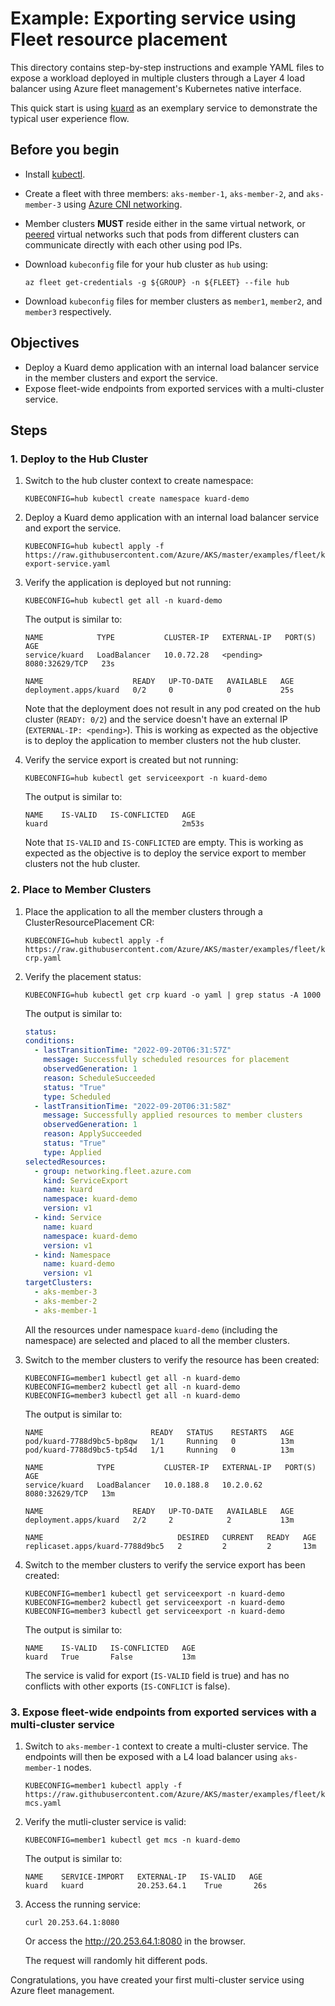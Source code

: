 # Example: Exporting service using Fleet resource placement

This directory contains step-by-step instructions and example YAML files to expose a workload deployed in multiple clusters through a Layer 4 load balancer using Azure fleet management's Kubernetes native interface.

This quick start is using [kuard](https://github.com/kubernetes-up-and-running/kuard) as an exemplary service to demonstrate the typical user experience flow.

## Before you begin
* Install [kubectl](https://kubernetes.io/docs/tasks/tools/).
* Create a fleet with three members: `aks-member-1`, `aks-member-2`, and `aks-member-3` using [Azure CNI networking](https://review.learn.microsoft.com/en-us/azure/aks/configure-azure-cni).
* Member clusters **MUST** reside either in the same virtual network, or [peered](https://docs.microsoft.com/en-us/azure/virtual-network/virtual-network-peering-overview) virtual networks such that pods from different clusters can communicate directly with each other using pod IPs.
* Download `kubeconfig` file for your hub cluster as `hub` using: 

  `az fleet get-credentials -g ${GROUP} -n ${FLEET} --file hub`
* Download `kubeconfig` files for member clusters as `member1`, `member2`, and `member3` respectively.

## Objectives
* Deploy a Kuard demo application with an internal load balancer service in the member clusters and export the service.
* Expose fleet-wide endpoints from exported services with a multi-cluster service.

## Steps

### 1. Deploy to the Hub Cluster

1. Switch to the hub cluster context to create namespace:

   ```shell
   KUBECONFIG=hub kubectl create namespace kuard-demo
   ```

2. Deploy a Kuard demo application with an internal load balancer service and export the service.

   ```shell
   KUBECONFIG=hub kubectl apply -f https://raw.githubusercontent.com/Azure/AKS/master/examples/fleet/kuard/kuard-export-service.yaml
   ```

3. Verify the application is deployed but not running:
   
   ```shell
   KUBECONFIG=hub kubectl get all -n kuard-demo
   ```

   The output is similar to:

   ```console
   NAME            TYPE           CLUSTER-IP   EXTERNAL-IP   PORT(S)          AGE
   service/kuard   LoadBalancer   10.0.72.28   <pending>     8080:32629/TCP   23s

   NAME                    READY   UP-TO-DATE   AVAILABLE   AGE
   deployment.apps/kuard   0/2     0            0           25s
   ```
   Note that the deployment does not result in any pod created on the hub cluster (`READY: 0/2`) and the service doesn't have an external IP (`EXTERNAL-IP: <pending>`).
   This is working as expected as the objective is to deploy the application to member clusters not the hub cluster.

4. Verify the service export is created but not running:
    ```shell
   KUBECONFIG=hub kubectl get serviceexport -n kuard-demo
   ```

   The output is similar to:

   ```console
   NAME    IS-VALID   IS-CONFLICTED   AGE
   kuard                              2m53s
   ```
   Note that `IS-VALID` and `IS-CONFLICTED` are empty. 
   This is working as expected as the objective is to deploy the service export to member clusters not the hub cluster.

### 2. Place to Member Clusters

1. Place the application to all the member clusters through a ClusterResourcePlacement CR:

    ```shell
   KUBECONFIG=hub kubectl apply -f https://raw.githubusercontent.com/Azure/AKS/master/examples/fleet/kuard/kuard-crp.yaml
   ```
   
2. Verify the placement status:

   ```shell
   KUBECONFIG=hub kubectl get crp kuard -o yaml | grep status -A 1000
   ```

   The output is similar to:

   ```yaml
   status:
   conditions:
     - lastTransitionTime: "2022-09-20T06:31:57Z"
       message: Successfully scheduled resources for placement
       observedGeneration: 1
       reason: ScheduleSucceeded
       status: "True"
       type: Scheduled
     - lastTransitionTime: "2022-09-20T06:31:58Z"
       message: Successfully applied resources to member clusters
       observedGeneration: 1
       reason: ApplySucceeded
       status: "True"
       type: Applied
   selectedResources:
     - group: networking.fleet.azure.com
       kind: ServiceExport
       name: kuard
       namespace: kuard-demo
       version: v1
     - kind: Service
       name: kuard
       namespace: kuard-demo
       version: v1
     - kind: Namespace
       name: kuard-demo
       version: v1
   targetClusters:
     - aks-member-3
     - aks-member-2
     - aks-member-1
   ```
   
    All the resources under namespace `kuard-demo` (including the namespace) are selected and placed to all the member clusters.

3. Switch to the member clusters to verify the resource has been created:

   ```shell
   KUBECONFIG=member1 kubectl get all -n kuard-demo
   KUBECONFIG=member2 kubectl get all -n kuard-demo
   KUBECONFIG=member3 kubectl get all -n kuard-demo
   ```

   The output is similar to:

   ```console
   NAME                        READY   STATUS    RESTARTS   AGE                  
   pod/kuard-7788d9bc5-bp8qw   1/1     Running   0          13m                  
   pod/kuard-7788d9bc5-tp54d   1/1     Running   0          13m

   NAME            TYPE           CLUSTER-IP   EXTERNAL-IP   PORT(S)          AGE
   service/kuard   LoadBalancer   10.0.188.8   10.2.0.62     8080:32629/TCP   13m

   NAME                    READY   UP-TO-DATE   AVAILABLE   AGE                  
   deployment.apps/kuard   2/2     2            2           13m

   NAME                              DESIRED   CURRENT   READY   AGE             
   replicaset.apps/kuard-7788d9bc5   2         2         2       13m
   ```
4. Switch to the member clusters to verify the service export has been created:
   
   ```shell
   KUBECONFIG=member1 kubectl get serviceexport -n kuard-demo
   KUBECONFIG=member2 kubectl get serviceexport -n kuard-demo
   KUBECONFIG=member3 kubectl get serviceexport -n kuard-demo
   ```

   The output is similar to:
   ```console
   NAME    IS-VALID   IS-CONFLICTED   AGE
   kuard   True       False           13m
   ```
   The service is valid for export (`IS-VALID` field is true) and has no conflicts with other exports (`IS-CONFLICT` is false).

### 3. Expose fleet-wide endpoints from exported services with a multi-cluster service

1. Switch to `aks-member-1` context to create a multi-cluster service. The endpoints will then be exposed with a L4 load balancer using `aks-member-1` nodes.

   ```shell
   KUBECONFIG=member1 kubectl apply -f https://raw.githubusercontent.com/Azure/AKS/master/examples/fleet/kuard/kuard-mcs.yaml
   ```

2. Verify the mutli-cluster service is valid:

   ```shell
   KUBECONFIG=member1 kubectl get mcs -n kuard-demo
   ```

   The output is similar to:

   ```console
   NAME    SERVICE-IMPORT   EXTERNAL-IP   IS-VALID   AGE
   kuard   kuard            20.253.64.1    True       26s
   ```
3. Access the running service:

   ```shell
   curl 20.253.64.1:8080
   ```
   Or access the http://20.253.64.1:8080 in the browser.

   The request will randomly hit different pods.

Congratulations, you have created your first multi-cluster service using Azure fleet management.
